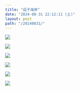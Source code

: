 ```yaml
---
title: "逗子海岸"
date: "2024-08-31 22:12:11 (土)"
layout: post
path: "/20240831/"
---
```



![](../images/20240831/L1003633.jpg)

![](../images/20240831/L1003638.jpg)

![](../images/20240831/L1003642.jpg)

![](../images/20240831/L1003673.jpg)

![](../images/20240831/L1003696.jpg)

![](../images/20240831/L1003641.jpg)

